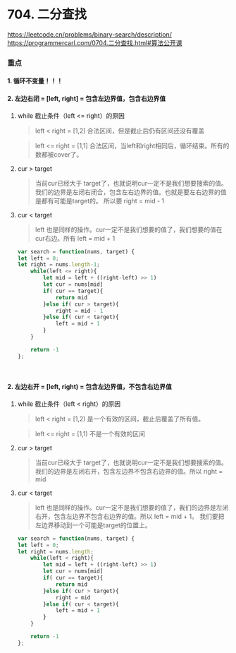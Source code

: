 # 704. 二分查找
https://leetcode.cn/problems/binary-search/description/
<br>
https://programmercarl.com/0704.二分查找.html#算法公开课

### 重点 
#### 1. 循环不变量！！！
#### 2. 左边右闭 = [left, right] = 包含左边界值，包含右边界值
1. while 截止条件（left <= right）的原因 
    > left < right = [1,2] 合法区间，但是截止后仍有区间还没有覆盖
    
    > left <= right = [1,1] 合法区间，当left和right相同后，循环结束。所有的数都被cover了。
2. cur > target
    > 当前cur已经大于 target了，也就说明cur一定不是我们想要搜索的值。我们的边界是左闭右闭合，包含左右边界的值。也就是要左右边界的值是都有可能是target的。 所以要 right = mid - 1
3. cur < target 
    > left 也是同样的操作。cur一定不是我们想要的值了，我们想要的值在cur右边。所有 left = mid + 1 


    ```js
    var search = function(nums, target) {
    let left = 0;
    let right = nums.length-1;
        while(left <= right){
            let mid = left + ((right-left) >> 1)
            let cur = nums[mid]
            if( cur == target){
                return mid
            }else if( cur > target){
                right = mid - 1
            }else if( cur < target){
                left = mid + 1 
            }
        }

        return -1 
    };
    ```

<br>    

#### 2. 左边右开 = [left, right) = 包含左边界值，不包含右边界值
1. while 截止条件（left < right）的原因 
    > left < right = [1,2) 是一个有效的区间，截止后覆盖了所有值。
    
    > left <= right = [1,1) 不是一个有效的区间
2. cur > target
    > 当前cur已经大于 target了，也就说明cur一定不是我们想要搜索的值。我们的边界是左闭右开，包含左边界不包含右边界的值。所以 right = mid
3. cur < target 
    > left 也是同样的操作。cur一定不是我们想要的值了，我们的边界是左闭右开，包含左边界不包含右边界的值。所以 left = mid + 1。 我们要把左边界移动到一个可能是target的位置上。

    ```js
    var search = function(nums, target) {
    let left = 0;
    let right = nums.length;
        while(left < right){
            let mid = left + ((right-left) >> 1)
            let cur = nums[mid]
            if( cur == target){
                return mid
            }else if( cur > target){
                right = mid
            }else if( cur < target){
                left = mid + 1 
            }
        }

        return -1 
    };
    ```